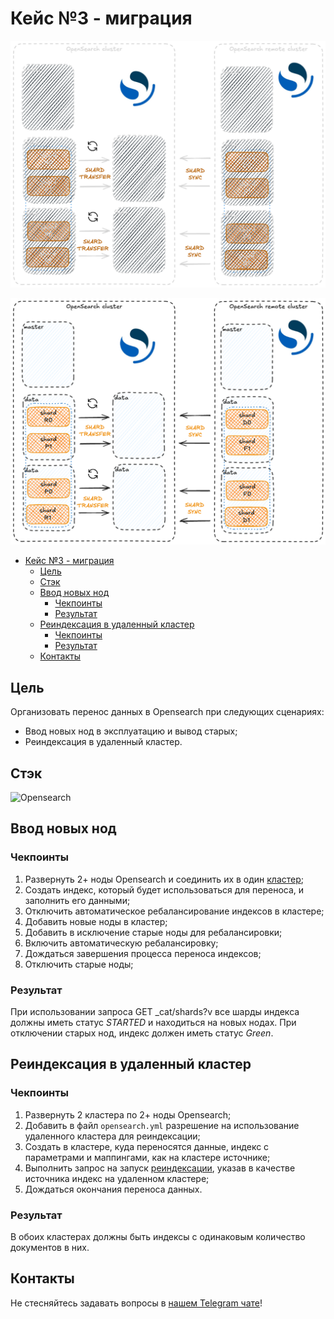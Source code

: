 # Кейс №3 - миграция

<div align="center">

  ![Result diagram dark](img/03-opensearch-migration-dark.png#gh-dark-mode-only)

</div>

<div align="center">

  ![Result diagram light](img/03-opensearch-migration-light.png#gh-light-mode-only)

</div>

- [Кейс №3 - миграция](#кейс-3---миграция)
  - [Цель](#цель)
  - [Стэк](#стэк)
  - [Ввод новых нод](#ввод-новых-нод)
    - [Чекпоинты](#чекпоинты)
    - [Результат](#результат)
  - [Реиндексация в удаленный кластер](#реиндексация-в-удаленный-кластер)
    - [Чекпоинты](#чекпоинты-1)
    - [Результат](#результат-1)
  - [Контакты](#контакты)

## Цель

Организовать перенос данных в Opensearch при следующих сценариях:

- Ввод новых нод в эксплуатацию и вывод старых;
- Реиндексация в удаленный кластер.

## Стэк

![Opensearch](https://img.shields.io/badge/opensearch-005EB8.svg?style=for-the-badge&logo=OpenSearch&logoColor=white)

## Ввод новых нод

### Чекпоинты

1. Развернуть 2+ ноды Opensearch и соединить их в один [кластер](https://docs.opensearch.org/docs/latest/install-and-configure/configuring-opensearch/cluster-settings#cluster-level-routing-and-allocation-settings);
2. Создать индекс, который будет использоваться для переноса, и заполнить его данными;
3. Отключить автоматическое ребалансирование индексов в кластере;
4. Добавить новые ноды в кластер;
5. Добавить в исключение старые ноды для ребалансировки;
6. Включить автоматическую ребалансировку;
7. Дождаться завершения процесса переноса индексов;
8. Отключить старые ноды;

### Результат

При использовании запроса GET _cat/shards?v все шарды индекса должны иметь статус *STARTED* и находиться на новых нодах. При отключении старых нод, индекс должен иметь статус *Green*.

## Реиндексация в удаленный кластер

### Чекпоинты

1. Развернуть 2 кластера по 2+ ноды Opensearch;
2. Добавить в файл `opensearch.yml` разрешение на использование удаленного кластера для реиндексации;
3. Создать в кластере, куда переносятся данные, индекс с параметрами и маппингами, как на кластере источнике;
4. Выполнить запрос на запуск [реиндексации](https://docs.opensearch.org/docs/latest/im-plugin/reindex-data/), указав в качестве источника индекс на удаленном кластере;
5. Дождаться окончания переноса данных.

### Результат

В обоих кластерах должны быть индексы с одинаковым количество документов в них.

## Контакты

Не стесняйтесь задавать вопросы в [нашем Telegram чате](https://t.me/+nSELCyIX8ltlNjU6)!

